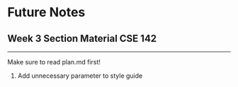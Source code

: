 # Future Notes
## Week 3 Section Material CSE 142
---

Make sure to read plan.md first!

1. Add unnecessary parameter to style guide
